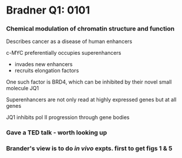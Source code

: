 # Bradner Q1: 0101

### Chemical modulation of chromatin structure and function

Describes cancer as a disease of human enhancers

c-MYC preferentially occupies superenhancers

* invades new enhancers
* recruits elongation factors

One such factor is BRD4, which can be inhibited by their novel small molecule
JQ1

Superenhancers are not only read at highly expressed genes but at all genes

JQ1 inhibits pol II progression through gene bodies

### Gave a TED talk - worth looking up

### Brander's view is to do *in vivo* expts. first to get figs 1 & 5
